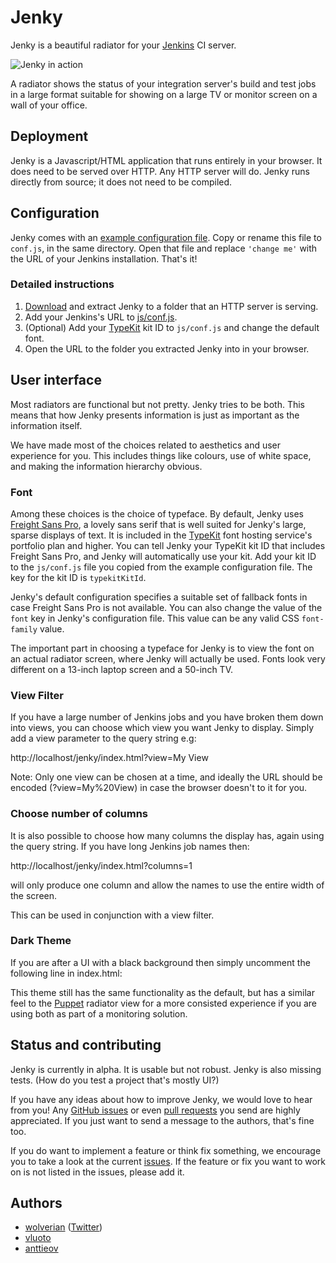 # Jenky

Jenky is a beautiful radiator for your [Jenkins][] CI server.

![Jenky in action][screenshot]

A radiator shows the status of your integration server's build and test jobs in
a large format suitable for showing on a large TV or monitor screen on a wall
of your office.

## Deployment

Jenky is a Javascript/HTML application that runs entirely in your browser. It
does need to be served over HTTP. Any HTTP server will do. Jenky runs directly
from source; it does not need to be compiled.

## Configuration

Jenky comes with an [example configuration file][conf]. Copy or rename this
file to `conf.js`, in the same directory. Open that file and replace `'change
me'` with the URL of your Jenkins installation. That's it!

### Detailed instructions

1. [Download][] and extract Jenky to a folder that an HTTP server is serving.
2. Add your Jenkins's URL to [js/conf.js][conf].
3. (Optional) Add your [TypeKit][] kit ID to `js/conf.js` and change the
   default font.
4. Open the URL to the folder you extracted Jenky into in your browser.

## User interface

Most radiators are functional but not pretty. Jenky tries to be both. This
means that how Jenky presents information is just as important as the
information itself.

We have made most of the choices related to aesthetics and user experience for
you. This includes things like colours, use of white space, and making the
information hierarchy obvious.

### Font

Among these choices is the choice of typeface. By default, Jenky uses [Freight
Sans Pro][freight], a lovely sans serif that is well suited for Jenky's large,
sparse displays of text. It is included in the [TypeKit][] font hosting
service's portfolio plan and higher. You can tell Jenky your TypeKit kit ID
that includes Freight Sans Pro, and Jenky will automatically use your kit. Add
your kit ID to the `js/conf.js` file you copied from the example configuration
file. The key for the kit ID is `typekitKitId`.

Jenky's default configuration specifies a suitable set of fallback fonts in
case Freight Sans Pro is not available. You can also change the value of the
`font` key in Jenky's configuration file. This value can be any valid CSS
`font-family` value.

The important part in choosing a typeface for Jenky is to view the font on an
actual radiator screen, where Jenky will actually be used.  Fonts look very
different on a 13-inch laptop screen and a 50-inch TV.

### View Filter

If you have a large number of Jenkins jobs and you have broken them down into
views, you can choose which view you want Jenky to display. Simply add a view
parameter to the query string e.g:

http://localhost/jenky/index.html?view=My View

Note: Only one view can be chosen at a time, and ideally the URL should be
encoded (?view=My%20View) in case the browser doesn't to it for you.

### Choose number of columns

It is also possible to choose how many columns the display has, again using
the query string. If you have long Jenkins job names then:

http://localhost/jenky/index.html?columns=1

will only produce one column and allow the names to use the entire width of
the screen.

This can be used in conjunction with a view filter.

### Dark Theme

If you are after a UI with a black background then simply uncomment the
following line in index.html:

<!--<link rel="stylesheet" href="css/dark.css">-->

This theme still has the same functionality as the default, but has a
similar feel to the [Puppet][] radiator view for a more consisted
experience if you are using both as part of a monitoring solution.

## Status and contributing

Jenky is currently in alpha. It is usable but not robust. Jenky is also
missing tests. (How do you test a project that's mostly UI?)

If you have any ideas about how to improve Jenky, we would love to hear from
you! Any [GitHub issues][issues] or even [pull requests][] you send are highly
appreciated. If you just want to send a message to the authors, that's fine
too.

If you do want to implement a feature or think fix something, we encourage you to
take a look at the current [issues][]. If the feature or fix you want to work
on is not listed in the issues, please add it.

## Authors

- [wolverian](https://github.com/wolverian) ([Twitter][tw/wolverian])
- [vluoto](https://github.com/vluoto)
- [anttieov](https://github.com/anttieov)

[screenshot]: https://raw.github.com/wolverian/jenky/master/img/screenshot.png
[Download]: https://github.com/wolverian/jenky/zipball/master
[Jenkins]: http://jenkins-ci.org
[TypeKit]: http://typekit.com
[conf]: https://github.com/wolverian/jenky/blob/master/js/conf.example.js
[freight]: https://typekit.com/fonts/freight-sans-pro
[Puppet]: https://puppetlabs.com
[issues]: https://github.com/wolverian/jenky/issues
[pull requests]: https://github.com/wolverian/jenky/pulls
[tw/wolverian]: https://twitter.com/wolverian
